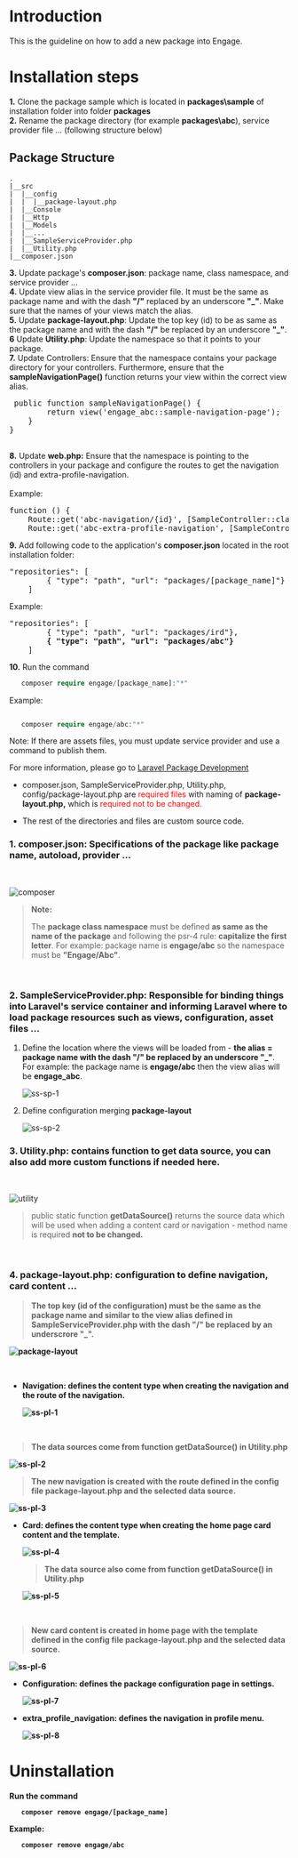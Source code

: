 # Introduction
This is the guideline on how to add a new package into Engage.

# Installation steps

**1.** Clone the package sample which is located in **packages\sample** of installation folder into folder **packages**
<br />
**2.** Rename the package directory (for example **packages\abc**), service provider file ... (following structure below)
<br />
## Package Structure
```
.
|__src
|  |__config
|  |  |__package-layout.php
|  |__Console
|  |__Http
|  |__Models
|  |__...
|  |__SampleServiceProvider.php
|  |__Utility.php
|__composer.json
```

**3.** Update package's **composer.json**: package name, class namespace, and service provider ... 
<br />
**4.** Update view alias in the service provider file. It must be the same as package name and with the dash **"/"** replaced by an underscore **"_"**. Make sure that the names of your views match the alias. 
<br />
**5.** Update **package-layout.php**: Update the top key (id) to be as same as the package name and with the dash **"/"** be replaced by an underscore **"_"**.
<br />
**6** Update **Utility.php**: Update the namespace so that it points to your package.
<br />
**7.** Update Controllers: Ensure that the namespace contains your package directory for your controllers. Furthermore, ensure that the **sampleNavigationPage()** function returns your view within the correct view alias.
<pre>
 public function sampleNavigationPage() {
        return view('engage_abc::sample-navigation-page');
    }
}

</pre>

**8.** Update **web.php:** Ensure that the namespace is pointing to the controllers in your package and configure the routes to get the navigation (id) and extra-profile-navigation. <br />
<br />
Example:

<pre>
function () {
    Route::get('abc-navigation/{id}', [SampleController::class, 'sampleNavigationPage'])->name('abc_navigation')->middleware(['auth', 'XSS']);
    Route::get('abc-extra-profile-navigation', [SampleController::class, 'sampleNavigationPage'])->name('abc_extra_profile_navigation')->middleware(['auth', 'XSS']);
</pre>


**9.** Add following code to the application's **composer.json** located in the root installation folder:
<br />
<pre>
"repositories": [
        { "type": "path", "url": "packages/[package_name]"}
    ]
</pre>

Example:
<pre>
"repositories": [
        { "type": "path", "url": "packages/ird"},
        <b>{ "type": "path", "url": "packages/abc"}</b>
    ]
</pre>

**10.** Run the command

```php
   composer require engage/[package_name]:"*"
   ```
Example:
```php

   composer require engage/abc:"*"

```   
Note: If there are assets files, you must update service provider and use a command to publish them.

For more information, please go to [Laravel Package Development](https://laravel.com/docs/10.x/packages)


* <p>composer.json, SampleServiceProvider.php, Utility.php, config/package-layout.php are <span style="color: red">required files</span> with naming of <b>package-layout.php,</b> which is <span style="color: red">required not to be changed.</span></p>
* The rest of the directories and files are custom source code.

### **1. composer.json**: Specifications of the package like package name, autoload, provider ...
<br />

![composer](ss-composer.png)
>
><b>Note:</b>
>
>The <b>package class namespace</b> must be defined <b>as same as the name of the package</b> and following the psr-4 rule: <b>capitalize the first letter</b>. For example: package name is <b>engage/abc</b> so the namespace must be <b>"Engage/Abc"</b>.
>
<br />

### **2. SampleServiceProvider.php**: Responsible for binding things into Laravel's service container and informing Laravel where to load package resources such as views, configuration, asset files ...

1. Define the location where the views will be loaded from -  **the alias = package name with the dash "/" be replaced by an underscore "_"**. For example: the package name is **engage/abc** then the view alias will be **engage_abc**.

   ![ss-sp-1](ss-sp-1.png)

2. Define configuration merging  **package-layout**

   ![ss-sp-2](ss-sp-2.png)

### **3. Utility.php**: contains function to get data source, you can also add more custom functions if needed here.
<br />

  ![utility](ss-utility.png)

>public static function **getDataSource()** returns the source data which will be used when adding a content card or navigation - method name is required <b>not to be changed.<b>
<br />

### **4. package-layout.php**: configuration to define navigation, card content ...


>The top key (id of the configuration) must be the same as the package name and similar to the view alias defined in **SampleServiceProvider.php** with the dash **"/"** be replaced by an underscrore **"_"**.

  ![package-layout](ss-package-layout.png)

<br />

* **Navigation**: defines the content type when creating the navigation and the route of the navigation.


  ![ss-pl-1](ss-pl-1.png)

<br />

 >The data sources come from function **getDataSource()**  in **Utility.php**

  ![ss-pl-2](ss-pl-2.png)

 >The new navigation is created with the route defined in the config file **package-layout.php** and the selected data source.

  ![ss-pl-3](ss-pl-3.png)

* **Card**: defines the content type when creating the home page card content and the template.


  ![ss-pl-4](ss-pl-4.png)

  >The data source also come from function **getDataSource()** in **Utility.php**

  ![ss-pl-5](ss-pl-5.png)

<br />

  > New card content is created in home page with the template defined in the config file **package-layout.php** and the selected data source.

  ![ss-pl-6](ss-pl-6.png)

* **Configuration**: defines the package configuration page in settings.


  ![ss-pl-7](ss-pl-7.png)

* **extra_profile_navigation**: defines the navigation in profile menu.


  ![ss-pl-8](ss-pl-8.png)

# Uninstallation

Run the command

```
   composer remove engage/[package_name]
   ```

Example:
```
   composer remove engage/abc
   ```
